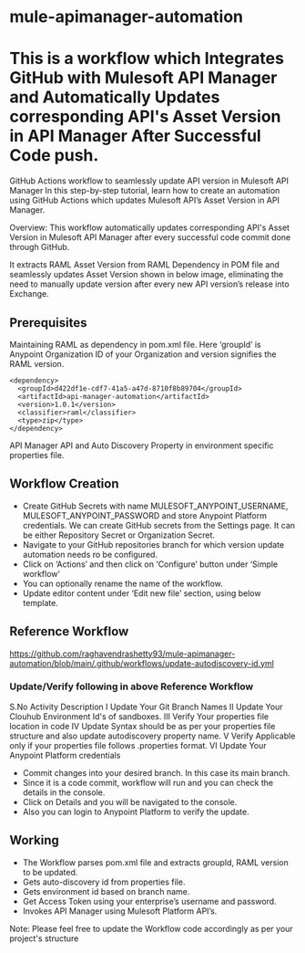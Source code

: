 # mule-apimanager-automation
# This is a workflow which Integrates GitHub with Mulesoft API Manager and Automatically Updates corresponding API's Asset Version in API Manager After Successful Code push.
GitHub Actions workflow to seamlessly update API version in Mulesoft API Manager
In this step-by-step tutorial, learn how to create an automation using GitHub Actions which updates Mulesoft API’s Asset Version in API Manager.



Overview: This workflow automatically updates corresponding API's Asset Version in Mulesoft API Manager after every successful code commit done through GitHub. 

It extracts RAML Asset Version from RAML Dependency in POM file and seamlessly updates Asset Version shown in below image, eliminating the need to manually update version after every new API version’s release into Exchange.



## Prerequisites
Maintaining RAML as dependency in pom.xml file. Here ‘groupId’ is Anypoint Organization ID of your Organization and version signifies the RAML version.

    <dependency>
      <groupId>d422df1e-cdf7-41a5-a47d-8710f8b89704</groupId>
      <artifactId>api-manager-automation</artifactId>
      <version>1.0.1</version>
      <classifier>raml</classifier>
      <type>zip</type>
    </dependency>

API Manager API and Auto Discovery Property in environment specific properties file.

## Workflow Creation

- Create GitHub Secrets with name MULESOFT_ANYPOINT_USERNAME, MULESOFT_ANYPOINT_PASSWORD and store Anypoint Platform credentials. We can create GitHub secrets from the Settings page. It can be either Repository Secret or Organization Secret.
- Navigate to your GitHub repositories branch for which version update automation needs ro be configured.
- Click on ‘Actions’ and then click on ‘Configure’ button under ‘Simple workflow’
- You can optionally rename the name of the workflow.
- Update editor content under ‘Edit new file’ section, using below template.

## Reference Workflow
https://github.com/raghavendrashetty93/mule-apimanager-automation/blob/main/.github/workflows/update-autodiscovery-id.yml

### Update/Verify following in above Reference Workflow

S.No
Activity
Description
I
Update
Your Git Branch Names
II
Update
Your Clouhub Environment Id's of sandboxes.
III
Verify
Your properties file location in code
IV
Update
Syntax should be as per your properties file structure and also update autodiscovery property name.
V
Verify
Applicable only if your properties file follows .properties format.
VI
Update
Your Anypoint Platform credentials

- Commit changes into your desired branch. In this case its main branch.
- Since it is a code commit, workflow will run and you can check the details in the console.
- Click on Details and you will be navigated to the console.
- Also you can login to Anypoint Platform to verify the update.

## Working

- The Workflow parses pom.xml file and extracts groupId, RAML version to be updated.
- Gets auto-discovery id from properties file.
- Gets environment id based on branch name.
- Get Access Token using your enterprise’s username and password.
- Invokes API Manager using Mulesoft Platform API’s.

Note: Please feel free to update the Workflow code accordingly as per your project's structure
